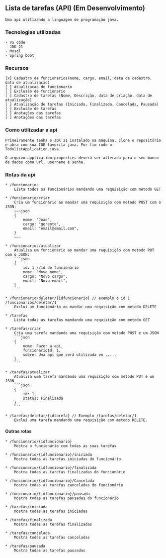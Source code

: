 ## Lista de tarefas (API) (Em Desenvolvimento)

    Uma api utilizando a linguagem de programação java.

### Tecnologias utilizadas

    - VS code
    - JDK 21
    - Mysql
    - Spring boot

### Recursos

    [x] Cadastro de funcionarios(nome, cargo, email, data de cadastro, data de atualizacao)
    [ ] Atualizacao de funcionario
    [ ] Exclusão de funcionario
    [ ] Cadastro de tarefas (Nome, Descrição, data de criação, data de atualização)
    [ ] Atualização de tarefas (Iniciada, Finalizada, Cancelada, Pausada)
    [ ] Exclusão de tarefas
    [ ] Anotações das tarefas
    [ ] Anotações das tarefas

### Como utilizadar a api

    Primeiramente tenha o JDK 21 instalado na máquina, clone o repositório e abra com sua IDE favorita java. Por fim rode o TodolistApplication.java.

    O arquivo application.properties deverá ser alterado para o seu banco de dados como url, username e senha.

### Rotas da api

    * /funcionarios
        Lista todos os funcionários mandando uma requisição com metodo GET

    * /funcionario/criar
        Cria um funcionário ao mandar uma requisição com metodo POST com o JSON:
        ~~~json
        {
            nome: "Joao",
            cargo: "gerente",
            email: "email@email.com",
        }
        ~~~

    * /funcionarios/atualizar
        Atualiza um funcionário ao mandar uma requisição com metodo PUT com o JSON:
        ```json
        {
            id: 1 //id do funcionário
            nome: "Novo nome",
            cargo: "Novo cargo",
            email: "Novo email",
        }
        ```

    * /funcionario/deletar/{idfuncionario} // exemplo o id 1 /funcionarios/deletar/1
        Exclui um funcionário ao mandar uma requisição com metodo DELETE 

    * /tarefas 
        Lista todas as tarefas mandando uma requisição com metodo GET

    * /tarefas/criar
        Cria uma tarefa mandando uma requisição com metodo POST e um JSON
        ```json
        {
            nome: Fazer a api,
            funcionarioId: 1,
            sobre: Uma api que será utilizada em .....
        }
        ```

    * /tarefas/atualizar
        Atualiza uma tarefa mandando uma requisição com metodo PUT e um JSON
        ```json
        {
            id: 1,
            status: Finalizada
        }
        ```

    * /tarefas/deletar/{idtarefa} // Exemplo /tarefas/deletar/1
        Exclui uma tarefa mandando uma requisição com metodo DELETE.


#### Outras rotas
    
    * /funcionario/{idfuncionario}
        Mostra o funcionário com todas as suas tarefas

    * /funcionario/{idfuncionario}/iniciada
        Mostra todas as tarefas iniciadas do funcionário

    * /funcionario/{idfuncionario}/finalizada
        Mostra todas as tarefas finalizadas do funcionário

    * /funcionario/{idfuncionario}/Cancelada
        Mostra todas as tarefas canceladas do funcionário

    * /funcionario/{idfuncionario}/pausada
        Mostra todas as tarefas pausadas do funcionário

    * /tarefas/iniciada
        Mostra todas as terafas iniciadas

    * /tarefas/finalizada
        Mostra todas as terefas finalizadas
        
    * /tarefas/cancelada
        Mostra todas as tarefas canceladas

    * /tarefas/pausada
        Mostra todas as tarefas pausadas